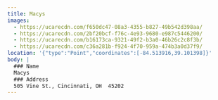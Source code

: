 ```yaml
---
title: Macys
images:
  - https://ucarecdn.com/f650dc47-08a3-4355-b827-49b542d398aa/
  - https://ucarecdn.com/2bf20bcf-f76c-4e93-9680-e987c5446200/
  - https://ucarecdn.com/b16173ca-9321-49f2-b3a0-46b26c2c8f3b/
  - https://ucarecdn.com/c36a281b-f924-4f70-959a-474b3a0d37f9/
location: '{"type":"Point","coordinates":[-84.513916,39.101398]}'
body: |
  ### Name
  Macys
  ### Address
  505 Vine St., Cincinnati, OH  45202
---
```

